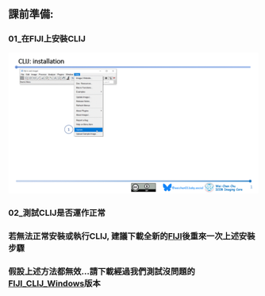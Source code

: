 ## 課前準備:
### 01_在FIJI上安裝CLIJ
![CLIJ_installation](CLIJ_Installation.gif)

### 02_測試CLIJ是否運作正常

### 若無法正常安裝或執行CLIJ, 建議下載全新的[FIJI](https://fiji.sc/)後重來一次上述安裝步驟

### 假設上述方法都無效...請下載經過我們測試沒問題的[FIJI_CLIJ_Windows](https://drive.google.com/drive/u/0/folders/1mjrMmZxspH0CeKxvldbY9WVEzzr9e_H3)版本
